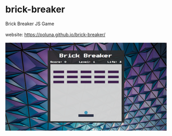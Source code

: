 # brick-breaker
Brick Breaker JS Game<br><br>
website: https://poluna.github.io/brick-breaker/ <br><br>
![Game screen](./img/game_screen.png)